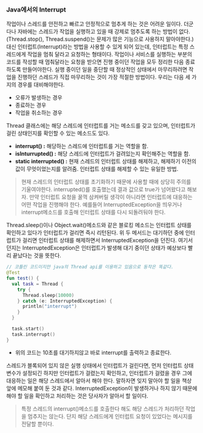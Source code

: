### Java에서의 Interrupt

작업이나 스레드를 안전하고 빠르고 안정적으로 멈추게 하는 것은 어려운 일이다. 더군다나 자바에는 스레드가 작업을 실행하고 있을 때 강제로 멈추도록 하는 방법이 없다.(Thread.stop(), Thread.suspend()는 문제가 많은 기능으로 사용하지 말아야한다.) 대신 인터럽트(Interrupt)라는 방법을 사용할 수 있게 되어 있는데, 인터럽트는 특정 스레드에게 작업을 멈춰 달라고 요청하는 형태이다. 작업이나 서비스를 실행하는 부분의 코드를 작성할 때 멈춰달라는 요청을 받으면 진행 중이던 작업을 모두 정리한 다음 종료하도록 만들어야한다. 실행 중이던 일을 중단할 때 정상적인 상태에서 마무리하려면 작업을 진행하던 스레드가 직접 마무리하는 것이 가장 적절한 방법이다. 우리는 다음 세 가지의 경우를 대비해야한다.
- 오류가 발생하는 경우
- 종료하는 경우
- 작업을 취소하는 경우

Thread 클래스에는 해당 스레드에 인터럽트를 거는 메소드를 갖고 있으며, 인터럽트가 걸린 상태인지를 확인할 수 있는 메소드도 있다.
- **interrupt() :** 해당하는 스레드에 인터럽트를 거는 역할을 함.
- **isInturrupted() :** 해당 스레드에 인터럽트가 걸려있는지 확인해주는 역할을 함.
- **static interrupted() :** 현재 스레드의 인터럽트 상태를 해제하고, 해제하기 이전의 값이 무엇이었는지를 알려줌. 인터럽트 상태를 해제할 수 있는 유일한 방법.
> 현재 스레드의 인터럽트 상태를 초기화하기 때문에 사용할 때에 상당히 주의를 기울여야한다. interrupted()를 호출했는데 결과 값으로 true가 넘어왔다고 해보자. 만약 인터럽트 요청을 꿀꺽 삼켜버릴 생각이 아니라면 인터럽트에 대응하는 어떤 작업을 진행해야 한다. 예를들어 InterruptedException을 띄우거나 interrupt메소드를 호출해 인터럽트 상태를 다시 되돌려둬야 한다.

Thread.sleep()이나 Object.wait()메소드와 같은 블로킹 메소드는 인터럽트 상태를 확인하고 있다가 인터럽트가 걸리면 즉시 리턴된다. 위 두 메서드는 대기하던 중에 인터럽트가 걸리면 인터럽트 상태를 해제하면서 InterruptedException을 던진다. 여기서 던지는 InterruptedException은 인터럽트가 발생해 대기 중이던 상태가 예상보다 빨리 끝났다는 것을 뜻한다.

```kotlin
// 코틀린 코드이지만 java의 Thread api를 이용하고 있음으로 동작은 똑같다.
@Test
fun test() {
  val task = Thread {
    try {
      Thread.sleep(10000)
    } catch (e: InterruptedException) {
      println("interrupt")
    }
  }

  task.start()
  task.interrupt()
}
```
- 위의 코드는 10초를 대기하지않고 바로 interrupt를 출력하고 종료한다.

스레드가 블록되어 있지 않은 실행 상태에서 인터럽트가 걸린다면, 먼저 인터럽트 상태 변수가 설정되긴 하지만 인터럽트가 걸렸는지 확인하고, 인터럽트가 걸렸을 경우 그에 대응하는 일은 해당 스레드에서 알아서 해야 한다. 말하자면 잊지 말아야 할 일을 책상 앞에 메모해 붙여 둔 것과 같다. InterruptedException이 발생하거나 하지 않기 때문에 해야 할 일을 확인하고 처리하는 것은 당사자가 알아서 할 일이다.
> 특정 스레드의 interrupt()메소드를 호출한다 해도 해당 스레드가 처리하던 작업을 멈추지는 않는다. 단지 해당 스레드에게 인터럽트 요청이 있었다는 메시지를 전달할 뿐이다.
